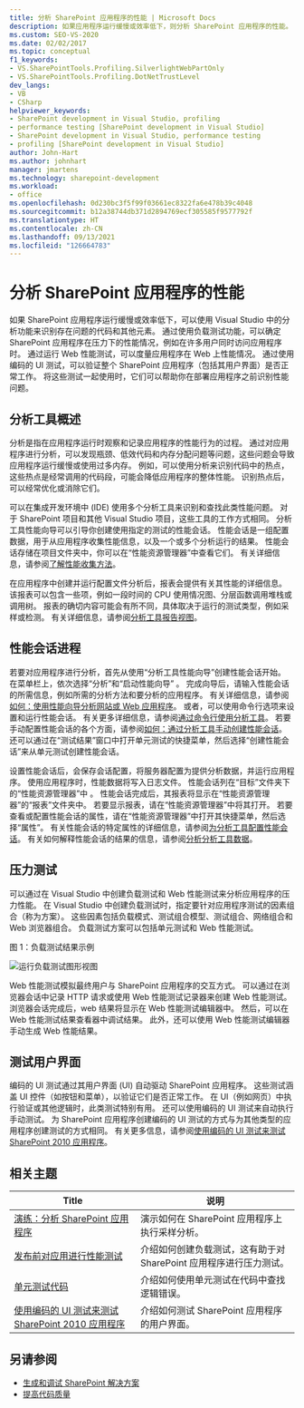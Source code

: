```yaml
---
title: 分析 SharePoint 应用程序的性能 | Microsoft Docs
description: 如果应用程序运行缓慢或效率低下，则分析 SharePoint 应用程序的性能。 使用 Visual Studio 分析功能查找存在问题的代码。
ms.custom: SEO-VS-2020
ms.date: 02/02/2017
ms.topic: conceptual
f1_keywords:
- VS.SharePointTools.Profiling.SilverlightWebPartOnly
- VS.SharePointTools.Profiling.DotNetTrustLevel
dev_langs:
- VB
- CSharp
helpviewer_keywords:
- SharePoint development in Visual Studio, profiling
- performance testing [SharePoint development in Visual Studio]
- SharePoint development in Visual Studio, performance testing
- profiling [SharePoint development in Visual Studio]
author: John-Hart
ms.author: johnhart
manager: jmartens
ms.technology: sharepoint-development
ms.workload:
- office
ms.openlocfilehash: 0d230bc3f5f99f03661ec8322fa6e478b39c4048
ms.sourcegitcommit: b12a38744db371d2894769ecf305585f9577792f
ms.translationtype: HT
ms.contentlocale: zh-CN
ms.lasthandoff: 09/13/2021
ms.locfileid: "126664783"
---
```

# <a name="profile-the-performance-of-sharepoint-applications"></a>分析 SharePoint 应用程序的性能

如果 SharePoint 应用程序运行缓慢或效率低下，可以使用 Visual Studio 中的分析功能来识别存在问题的代码和其他元素。 通过使用负载测试功能，可以确定 SharePoint 应用程序在压力下的性能情况，例如在许多用户同时访问应用程序时。 通过运行 Web 性能测试，可以度量应用程序在 Web 上性能情况。 通过使用编码的 UI 测试，可以验证整个 SharePoint 应用程序（包括其用户界面）是否正常工作。 将这些测试一起使用时，它们可以帮助你在部署应用程序之前识别性能问题。

## <a name="profile-tools-overview"></a>分析工具概述

分析是指在应用程序运行时观察和记录应用程序的性能行为的过程。 通过对应用程序进行分析，可以发现瓶颈、低效代码和内存分配问题等问题，这些问题会导致应用程序运行缓慢或使用过多内存。 例如，可以使用分析来识别代码中的热点，这些热点是经常调用的代码段，可能会降低应用程序的整体性能。 识别热点后，可以经常优化或消除它们。

可以在集成开发环境中 (IDE) 使用多个分析工具来识别和查找此类性能问题。 对于 SharePoint 项目和其他 Visual Studio 项目，这些工具的工作方式相同。 分析工具性能向导可以引导你创建使用指定的测试的性能会话。 性能会话是一组配置数据，用于从应用程序收集性能信息，以及一个或多个分析运行的结果。 性能会话存储在项目文件夹中，你可以在“性能资源管理器”中查看它们。 有关详细信息，请参阅[了解性能收集方法](../profiling/understanding-performance-collection-methods.md)。

在应用程序中创建并运行配置文件分析后，报表会提供有关其性能的详细信息。 该报表可以包含一些项，例如一段时间的 CPU 使用情况图、分层函数调用堆栈或调用树。 报表的确切内容可能会有所不同，具体取决于运行的测试类型，例如采样或检测。 有关详细信息，请参阅[分析工具报告视图](../profiling/performance-report-overview.md)。

## <a name="performance-session-process"></a>性能会话进程

若要对应用程序进行分析，首先从使用“分析工具性能向导”创建性能会话开始。 在菜单栏上，依次选择“分析”和“启动性能向导” 。 完成向导后，请输入性能会话的所需信息，例如所需的分析方法和要分析的应用程序。 有关详细信息，请参阅[如何：使用性能向导分析网站或 Web 应用程序](../profiling/how-to-collect-performance-data-for-a-web-site.md)。 或者，可以使用命令行选项来设置和运行性能会话。 有关更多详细信息，请参阅[通过命令行使用分析工具](../profiling/using-the-profiling-tools-from-the-command-line.md)。 若要手动配置性能会话的各个方面，请参阅[如何：通过分析工具手动创建性能会话](../profiling/how-to-manually-create-performance-sessions.md)。 还可以通过在“测试结果”窗口中打开单元测试的快捷菜单，然后选择“创建性能会话”来从单元测试创建性能会话。

设置性能会话后，会保存会话配置，将服务器配置为提供分析数据，并运行应用程序。 使用应用程序时，性能数据将写入日志文件。 性能会话列在“目标”文件夹下的“性能资源管理器”中 。 性能会话完成后，其报表将显示在“性能资源管理器”的“报表”文件夹中。  若要显示报表，请在“性能资源管理器”中将其打开。 若要查看或配置性能会话的属性，请在“性能资源管理器”中打开其快捷菜单，然后选择“属性”。  有关性能会话的特定属性的详细信息，请参阅[为分析工具配置性能会话](../profiling/configuring-performance-sessions.md)。 有关如何解释性能会话的结果的信息，请参阅[分析分析工具数据](../profiling/analyzing-performance-tools-data.md)。

## <a name="stress-test"></a>压力测试

可以通过在 Visual Studio 中创建负载测试和 Web 性能测试来分析应用程序的压力性能。 在 Visual Studio 中创建负载测试时，指定要针对应用程序测试的因素组合（称为方案）。 这些因素包括负载模式、测试组合模型、测试组合、网络组合和 Web 浏览器组合。 负载测试方案可以包括单元测试和 Web 性能测试。

图 1：负载测试结果示例

![运行负载测试图形视图](../sharepoint/media/load-webgraphs.png "运行负载测试图形视图")

Web 性能测试模拟最终用户与 SharePoint 应用程序的交互方式。 可以通过在浏览器会话中记录 HTTP 请求或使用 Web 性能测试记录器来创建 Web 性能测试。 浏览器会话完成后，web 结果将显示在 Web 性能测试编辑器中。 然后，可以在 Web 性能测试结果查看器中调试结果。 此外，还可以使用 Web 性能测试编辑器手动生成 Web 性能结果。

## <a name="test-user-interfaces"></a>测试用户界面

编码的 UI 测试通过其用户界面 (UI) 自动驱动 SharePoint 应用程序。 这些测试涵盖 UI 控件（如按钮和菜单），以验证它们是否正常工作。 在 UI（例如网页）中执行验证或其他逻辑时，此类测试特别有用。 还可以使用编码的 UI 测试来自动执行手动测试。 为 SharePoint 应用程序创建编码的 UI 测试的方式与为其他类型的应用程序创建测试的方式相同。 有关更多信息，请参阅[使用编码的 UI 测试来测试 SharePoint 2010 应用程序](/previous-versions/visualstudio/visual-studio-2015/test/testing-sharepoint-2010-applications-with-coded-ui-tests?preserve-view=true&view=vs-2015)。

## <a name="related-topics"></a>相关主题

|Title|说明|
|-----------|-----------------|
|[演练：分析 SharePoint 应用程序](../sharepoint/walkthrough-profiling-a-sharepoint-application.md)|演示如何在 SharePoint 应用程序上执行采样分析。|
|[发布前对应用进行性能测试](/azure/devops/test/load-test/run-performance-tests-app-before-release?view=vsts&preserve-view=true)|介绍如何创建负载测试，这有助于对 SharePoint 应用程序进行压力测试。|
|[单元测试代码](../test/unit-test-your-code.md)|介绍如何使用单元测试在代码中查找逻辑错误。|
|[使用编码的 UI 测试来测试 SharePoint 2010 应用程序](/previous-versions/visualstudio/visual-studio-2015/test/testing-sharepoint-2010-applications-with-coded-ui-tests?preserve-view=true&view=vs-2015)|介绍如何测试 SharePoint 应用程序的用户界面。|

## <a name="see-also"></a>另请参阅

- [生成和调试 SharePoint 解决方案](../sharepoint/building-and-debugging-sharepoint-solutions.md)
- [提高代码质量](../test/improve-code-quality.md)